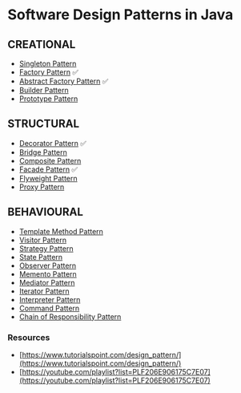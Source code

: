 # Software Design Patterns in Java

## CREATIONAL
- [Singleton Pattern](Patterns%20Demos/01%20-%20CREATIONAL/Singleton%20Pattern) 
- [Factory Pattern](Design%20Patterns/CREATIONAL/Factory%20Pattern) ✅
- [Abstract Factory Pattern](Design%20Patterns/CREATIONAL/Abstract%20Factory%20Pattern) ✅
- [Builder Pattern](Patterns%20Demos/01%20-%20CREATIONAL/Builder%20Pattern) 
- [Prototype Pattern](Patterns%20Demos/01%20-%20CREATIONAL/Prototype%20Pattern)

## STRUCTURAL
- [Decorator Pattern](Patterns%20Demos/02%20-%20STRUCTURAL/Decorator%20Pattern) ✅
- [Bridge Pattern](Patterns%20Demos/02%20-%20STRUCTURAL/Bridge%20Pattern)
- [Composite Pattern](Patterns%20Demos/02%20-%20STRUCTURAL/Composite%20Pattern)
- [Facade Pattern](Design%20Patterns/STRUCTURAL/Facade%20Pattern) ✅
- [Flyweight Pattern](Patterns%20Demos/02%20-%20STRUCTURAL/Flyweight%20Pattern)
- [Proxy Pattern](Patterns%20Demos/02%20-%20STRUCTURAL/Proxy%20Pattern)

## BEHAVIOURAL
- [Template Method Pattern](Patterns%20Demos/03%20-%20BEHAVIOURAL/Template%20Method%20Pattern) 
- [Visitor Pattern](Patterns%20Demos/03%20-%20BEHAVIOURAL/Visitor%20Pattern)
- [Strategy Pattern](Patterns%20Demos/03%20-%20BEHAVIOURAL/Strategy%20Pattern) 
- [State Pattern](Patterns%20Demos/03%20-%20BEHAVIOURAL/State%20Pattern)
- [Observer Pattern](Patterns%20Demos/03%20-%20BEHAVIOURAL/Observer%20Pattern)
- [Memento Pattern](Patterns%20Demos/03%20-%20BEHAVIOURAL/Memento%20Pattern)
- [Mediator Pattern](Patterns%20Demos/03%20-%20BEHAVIOURAL/Mediator%20Pattern)
- [Iterator Pattern](Patterns%20Demos/03%20-%20BEHAVIOURAL/Iterator%20Pattern)
- [Interpreter Pattern](Patterns%20Demos/03%20-%20BEHAVIOURAL/Interpreter%20Pattern)
- [Command Pattern](Patterns%20Demos/03%20-%20BEHAVIOURAL/Command%20Pattern)
- [Chain of Responsibility Pattern](Patterns%20Demos/03%20-%20BEHAVIOURAL/Chain%20of%20Responsibility%20Pattern)


### Resources
- [https://www.tutorialspoint.com/design_pattern/](https://www.tutorialspoint.com/design_pattern/)
- [https://youtube.com/playlist?list=PLF206E906175C7E07](https://youtube.com/playlist?list=PLF206E906175C7E07)